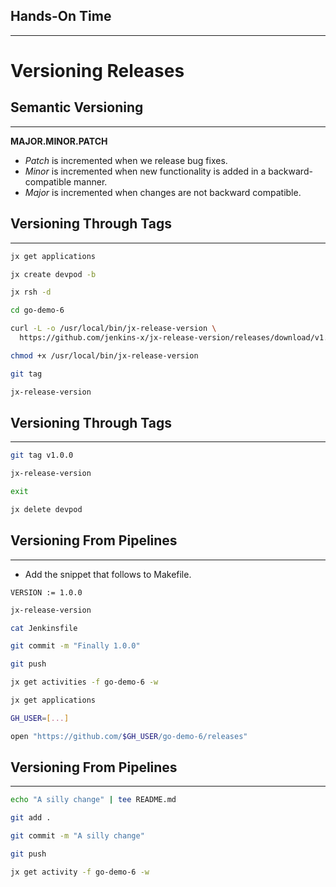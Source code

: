 ## Hands-On Time

---

# Versioning Releases


## Semantic Versioning

---

**MAJOR.MINOR.PATCH**

* *Patch* is incremented when we release bug fixes.
* *Minor* is incremented when new functionality is added in a backward-compatible manner.
* *Major* is incremented when changes are not backward compatible.


## Versioning Through Tags

---

```bash
jx get applications

jx create devpod -b

jx rsh -d

cd go-demo-6

curl -L -o /usr/local/bin/jx-release-version \
  https://github.com/jenkins-x/jx-release-version/releases/download/v1.0.17/jx-release-version-linux

chmod +x /usr/local/bin/jx-release-version

git tag

jx-release-version
```


## Versioning Through Tags

---

```bash
git tag v1.0.0

jx-release-version

exit

jx delete devpod
```


## Versioning From Pipelines

---

* Add the snippet that follows to Makefile.

```
VERSION := 1.0.0
```

```bash
jx-release-version

cat Jenkinsfile

git commit -m "Finally 1.0.0"

git push

jx get activities -f go-demo-6 -w

jx get applications

GH_USER=[...]

open "https://github.com/$GH_USER/go-demo-6/releases"
```


## Versioning From Pipelines

---

```bash
echo "A silly change" | tee README.md

git add .

git commit -m "A silly change"

git push

jx get activity -f go-demo-6 -w
```
